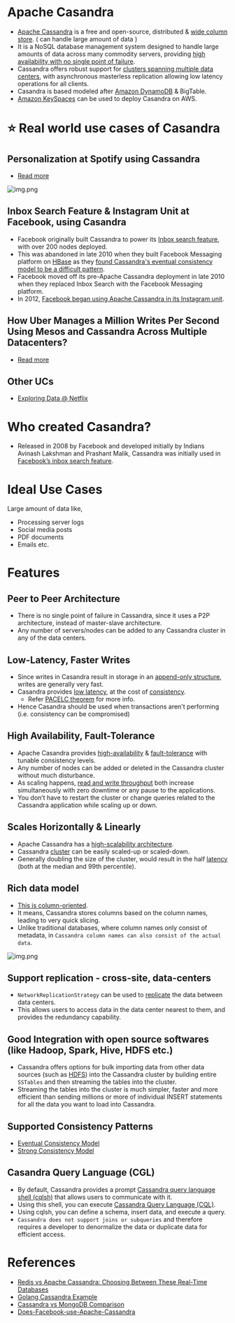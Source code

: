 
# Apache Casandra
- [Apache Cassandra](https://cassandra.apache.org/_/index.html) is a free and open-source, distributed & [wide column store](../ReadMe.md#nosql---intro-different-nosql-types). ( can handle large amount of data )
- It is a NoSQL database management system designed to handle large amounts of data across many commodity servers, providing [high availability with no single point of failure](../../0_SystemGlossaries/FaultTolerance&DisasterRecovery.md). 
- Cassandra offers robust support for [clusters spanning multiple data centers](../../0_SystemGlossaries/ServersCluster.md), with asynchronous masterless replication allowing low latency operations for all clients.
- Casandra is based modeled after [Amazon DynamoDB](../../../2_AWSComponents/6_DatabaseServices/AmazonDynamoDB.md) & BigTable.
- [Amazon KeySpaces](../../../2_AWSComponents/6_DatabaseServices/AmazonKeySpaces.md) can be used to deploy Casandra on AWS.

# :star: Real world use cases of Casandra

## Personalization at Spotify using Cassandra
- [Read more](../../../3_HLDDesignProblems/PersonalizationSpotify)

![img.png](../../../3_HLDDesignProblems/PersonalizationSpotify/assets/PersonalizationSpotify.drawio.png)

## Inbox Search Feature & Instagram Unit at Facebook, using Casandra
- Facebook originally built Cassandra to power its [Inbox search feature](https://m.facebook.com/nt/screen/?params=%7B%22note_id%22%3A10158772759272200%7D&path=%2Fnotes%2Fnote%2F&paipv=0&eav=AfYuSXXQPZ5fvm0_ScPdSlfj5BEFhRVT3iy_6Rsz7NZDbQ2vfq9opnedmTLSjG1aZBA&_rdr), with over 200 nodes deployed.
- This was abandoned in late 2010 when they built Facebook Messaging platform on [HBase](ApacheHBase.md) as they [found Cassandra's eventual consistency model to be a difficult pattern](#supported-consistency-patterns).
- Facebook moved off its pre-Apache Cassandra deployment in late 2010 when they replaced Inbox Search with the Facebook Messaging platform.
- In 2012, [Facebook began using Apache Cassandra in its Instagram unit](https://www.quora.com/Does-Facebook-use-Apache-Cassandra).

## How Uber Manages a Million Writes Per Second Using Mesos and Cassandra Across Multiple Datacenters?
- [Read more](../../../3_HLDDesignProblems/UberCasandraMesos)

## Other UCs
- [Exploring Data @ Netflix](https://netflixtechblog.com/exploring-data-netflix-9d87e20072e3)

# Who created Casandra?
- Released in 2008 by Facebook and developed initially by Indians Avinash Lakshman and Prashant Malik, Cassandra was initially used in [Facebook’s inbox search feature](https://m.facebook.com/nt/screen/?params=%7B%22note_id%22%3A10158772759272200%7D&path=%2Fnotes%2Fnote%2F&paipv=0&eav=AfYuSXXQPZ5fvm0_ScPdSlfj5BEFhRVT3iy_6Rsz7NZDbQ2vfq9opnedmTLSjG1aZBA&_rdr).

# Ideal Use Cases

Large amount of data like,
- Processing server logs
- Social media posts
- PDF documents
- Emails etc.

# Features

## Peer to Peer Architecture 
- There is no single point of failure in Cassandra, since it uses a P2P architecture, instead of master-slave architecture. 
- Any number of servers/nodes can be added to any Cassandra cluster in any of the data centers.

## Low-Latency, Faster Writes
- Since writes in Casandra result in storage in an [append-only structure](../../0_SystemGlossaries/AppendOnlyDBStorages.md), writes are generally very fast.
- Casandra provides [low latency](../../0_SystemGlossaries/LatencyThroughput.md), at the cost of [consistency](../../0_SystemGlossaries/ReplicationAndDataConsistency.md). 
  - Refer [PACELC theorem](../../0_SystemGlossaries/CAPTheorem.md#pael-systems---dynamodb--cassandra) for more info.
- Hence Casandra should be used when transactions aren't performing (i.e. consistency can be compromised)

## High Availability, Fault-Tolerance
- Apache Casandra provides [high-availability](../../0_SystemGlossaries/HighAvailability.md) & [fault-tolerance](../../0_SystemGlossaries/FaultTolerance&DisasterRecovery.md) with tunable consistency levels.
- Any number of nodes can be added or deleted in the Cassandra cluster without much disturbance.
- As scaling happens, [read and write throughput](../../0_SystemGlossaries/LatencyThroughput.md) both increase simultaneously with zero downtime or any pause to the applications.
- You don’t have to restart the cluster or change queries related to the Cassandra application while scaling up or down.

## Scales Horizontally & Linearly
- Apache Cassandra has a [high-scalability architecture](../../0_SystemGlossaries/Scalability.md).
- Cassandra [cluster](../../0_SystemGlossaries/ServersCluster.md) can be easily scaled-up or scaled-down.
- Generally doubling the size of the cluster, would result in the half [latency](../../0_SystemGlossaries/LatencyThroughput.md) (both at the median and 99th percentile).

## Rich data model
- [This is column-oriented](../ReadMe.md#nosql---intro-different-nosql-types). 
- It means, Cassandra stores columns based on the column names, leading to very quick slicing. 
- Unlike traditional databases, where column names only consist of metadata, in `Cassandra column names can also consist of the actual data`.

![img.png](https://www.scylladb.com/wp-content/uploads/Wide-column-Database-diagram.png)

## Support replication - cross-site, data-centers
- `NetworkReplicationStrategy` can be used to [replicate](../../0_SystemGlossaries/ReplicationAndDataConsistency.md) the data between data centers.
- This allows users to access data in the data center nearest to them, and provides the redundancy capability.

## Good Integration with open source softwares (like Hadoop, Spark, Hive, HDFS etc.)
- Cassandra offers options for bulk importing data from other data sources (such as [HDFS](../../5_BigDataComponents/ApacheHadoop/ApacheHDFS.md)) into the Cassandra cluster by building entire `SSTables` and then streaming the tables into the cluster. 
- Streaming the tables into the cluster is much simpler, faster and more efficient than sending millions or more of individual INSERT statements for all the data you want to load into Cassandra.

## Supported Consistency Patterns
- [Eventual Consistency Model](../../0_SystemGlossaries/ReplicationAndDataConsistency.md#consistency-patterns)
- [Strong Consistency Model](../../0_SystemGlossaries/ReplicationAndDataConsistency.md#consistency-patterns)

## Casandra Query Language (CGL)
- By default, Cassandra provides a prompt [Cassandra query language shell (cqlsh)](https://cassandra.apache.org/doc/latest/cassandra/tools/cqlsh.html) that allows users to communicate with it. 
- Using this shell, you can execute [Cassandra Query Language (CQL)](https://cassandra.apache.org/doc/latest/cassandra/cql/). 
- Using cqlsh, you can define a schema, insert data, and execute a query.
- `Cassandra does not support joins or subqueries` and therefore requires a developer to denormalize the data or duplicate data for efficient access.

# References
- [Redis vs Apache Cassandra: Choosing Between These Real-Time Databases](https://www.upsolver.com/blog/redis-vs-apache-cassandra-choosing-between-these-real-time-databases)
- [Golang Cassandra Example](https://golangdocs.com/golang-cassandra-example)
- [Cassandra vs MongoDB Comparison](https://www.mongodb.com/compare/cassandra-vs-mongodb)
- [Does-Facebook-use-Apache-Cassandra](https://www.quora.com/Does-Facebook-use-Apache-Cassandra)